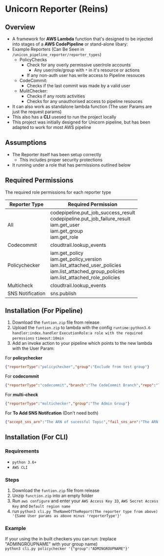 # Unicorn Reporter (Reins)
## Overview
- A framework for **AWS Lambda** function that's designed to be injected into stages of a **AWS CodePipeline** or stand-alone libary:
- Example Reporters (Can Be Seen in `/unicon_pipeline_reporter/reporter_types`)
	- PolicyChecks
		-  Check for any overly permissive user/role accounts
			- Any user/role/group with `*` in it's resource or actions
		- If any non-auth user has write access to Pipeline resouces
	- CodeCommit:
		- Checks if the last commit was made by a valid user
	- MulitChecker:
		- Checks if any roots activities 
		- Checks for any unauthorised access to pipeline resouces
- It can also work as standalone lambda function (The user Params are just the request params)
- This also has a **CLI** usesed to run the project locally 
- This project was initially designed for Unicorn pipeline, but has been adapted to work for most AWS pipeline 

## Assumptions

 - The Reporter itself has been setup correctly 
	 - This includes proper security protections
 - It running under a role that has permissions outlined below 


## Required Permissions
The required role permissions for each reporter type


| Reporter Type|Required Permission |
|--------------|--------------------|
| All | codepipeline.put_job_success_result <br>codepipeline.put_job_failure_result <br> iam.get_user<br>iam.get_group<br>iam.get_role|
| Codecommit | cloudtrail.lookup_events |
| Policychecker | iam.get_policy<br>iam.get_policy_version<br>iam.list_attached_user_policies<br>iam.list_attached_group_policies<br>iam.list_attached_role_policies |
| Multicheck | cloudtrail.lookup_events
SNS Notification | sns.publish

## Installation (For Pipeline)

 1. Download the `funtion.zip` file from release
 2. Upload  the `funtion.zip` to lambda with the config `runtime:python3.6` `handler:index.handler` `ExecutionRole:a role with the required permssions` `timeout:10min`
 3. Add an invoke action to your pipeline which points to the new lambda with the User Param:

For **policychecker**
```json
{"reporterType":"policychecker","group":"Exclude from test group"}
```
For **codecommit**
```json
{"reporterType":"codecommit","branch":"The CodeCommit Branch","repo":"The CodeCommit Repo","group":"The Allowed Commit Group"}
```
For **multi-check**
```json
{"reporterType":"multichecker","group":"The Admin Group"}
```
For **To Add SNS Notifcation** (Don't need both)
```json
{"accept_sns_arn":"The ARN of sucessful Topic","fail_sns_arn":"The ARN of fail Topic"}
```

## Installation (For CLI)
### Requirements
- `python 3.6+`
- `AWS CLI`

### Steps
 1. Download the `funtion.zip` file from release
 2. Unzip `function.zip` into an empty folder
 3. Run `aws configure` and enter your `AWS Access Key ID`, `AWS Secret Access Key` and `Default region name`
 4. run `python3 cli.py TheNameOfTheReport(The reporter type from above) '{Same User params as above minus 'reporterType'}'`
 
 ### Example
 If your using the in built checkers you can run: (replace "ADMINGROUPNAME" with your group name)<br>
 ```python3 cli.py policychecker '{"group":"ADMINGROUPNAME"}'```
 
 
